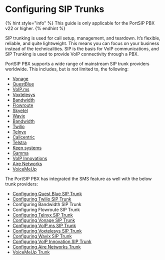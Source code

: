 # Configuring SIP Trunks

{% hint style="info" %}
This guide is only applicable for the PortSIP PBX v22 or higher.
{% endhint %}

SIP trunking is used for call setup, management, and teardown. It’s flexible, reliable, and quite lightweight. This means you can focus on your business instead of the technicalities. SIP is the basis for VoIP communications, and SIP Trunking is used to provide VoIP connectivity through a PBX.

PortSIP PBX supports a wide range of mainstream SIP trunk providers worldwide. This includes, but is not limited to, the following:

* [Vonage](https://www.vonage.com/)
* [QuestBlue](https://questblue.com/)
* [VoIP.ms](https://voip.ms/)
* [Voxtelesys](https://voxtelesys.com/)
* [Bandwidth](https://www.bandwidth.com/)
* [Flowroute](https://flowroute.com/)
* [Skyetel](https://skyetel.com/)
* [Wavix](https://wavix.com/)
* [Bandwidth](https://www.google.com/aclk?sa=l\&ai=DChcSEwjP4Z7F04mGAxWv1MIEHcavBZsYABAAGgJwdg\&ase=2\&gclid=CjwKCAjw0YGyBhByEiwAQmBEWt0-86eUzdm8dvIhQPbhC0MFJ_iY0a-UAgyis1Kao874WgSy0MGNIhoCsocQAvD_BwE\&ei=ioRBZu2MC6yF0PEP0NKHiAI\&sig=AOD64_2iLhFzhgCJBcCnSRVqnrIcSWO_Vg\&q\&sqi=2\&nis=4\&adurl\&ved=2ahUKEwjt-ZXF04mGAxWsAjQIHVDpASEQ0Qx6BAgJEAE)
* [Twilio](https://www.twilio.com/en-us)
* [Telnyx](https://telnyx.com/)
* [Callcentric](https://www.callcentric.com/)
* [Telstra](https://www.telstra.com.au/)
* [Keen systems](https://keen-systems.com/)
* [Gamma](https://gammagroup.co/products/sip-trunking-call-management/)
* [VoIP Innovations](https://carrierservices.sangoma.com/)
* [Aire Networks](https://airenetworks.es/)
* [VoiceMeUp](https://www.voicemeup.com/)

The PortSIP PBX has integrated the SMS feature as well with the below trunk providers:

* [Configuring Quest Blue SIP Trunk](questblue-sip-trunk/)
* [Configuring Twilio SIP Trunk](twilio-sip-trunk/)
* Configuring Bandwidth SIP Trunk
* Configuring Flowroute SIP Trunk
* [Configuring Telnyx SIP Trunk](telnyx-sip-trunk/)
* [Configuring Vonage SIP Trunk](vonage-sip-trunk/)
* [Configuring VoIP.ms SIP Trunk](voip.ms-sip-trunk/)
* [Configuring Voxtelesys SIP Trunk](voxtelesys-sip-trunk/)
* [Configuring Wavix SIP Trunk](wavix-sip-trunk/)
* [Configuring VoIP Innovation SIP Trunk](voip-innovations-sip-trunk/)
* [Configuring Aire Networks Trunk](aire-networks-sip-trunk.md)
* [VoiceMeUp Trunk](voicemeup-sip-trunk.md)

